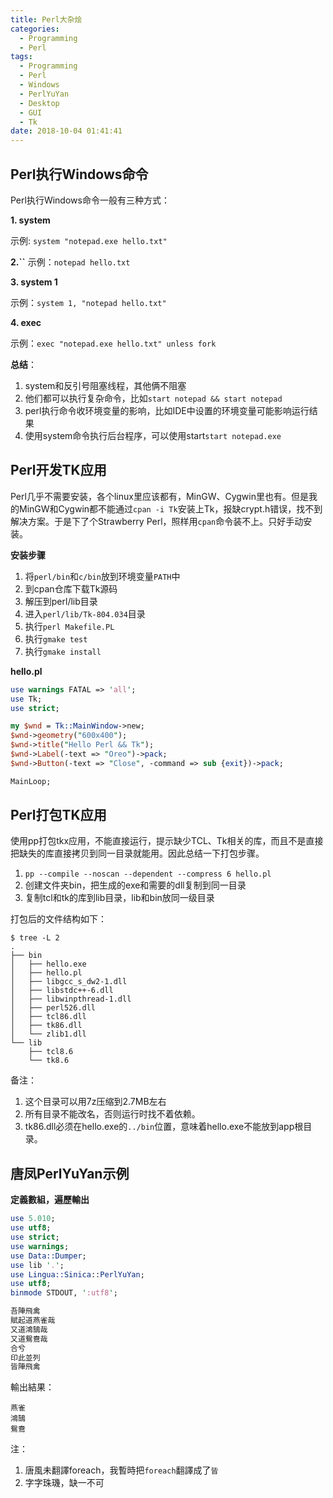```yaml
---
title: Perl大杂烩
categories:
  - Programming
  - Perl
tags:
  - Programming
  - Perl
  - Windows
  - PerlYuYan
  - Desktop
  - GUI
  - Tk
date: 2018-10-04 01:41:41
---
```


## Perl执行Windows命令

Perl执行Windows命令一般有三种方式：

**1. system**

示例: `system "notepad.exe hello.txt"`

**2.``**
示例：`notepad hello.txt`

**3. system 1**

示例：`system 1, "notepad hello.txt"`

**4. exec**

示例：`exec "notepad.exe hello.txt" unless fork`

**总结**：

1. system和反引号阻塞线程，其他俩不阻塞
2. 他们都可以执行复杂命令，比如`start notepad && start notepad`
3. perl执行命令收环境变量的影响，比如IDE中设置的环境变量可能影响运行结果
4. 使用system命令执行后台程序，可以使用start`start notepad.exe`

## Perl开发TK应用

Perl几乎不需要安装，各个linux里应该都有，MinGW、Cygwin里也有。但是我的MinGW和Cygwin都不能通过`cpan -i Tk`安装上Tk，报缺crypt.h错误，找不到解决方案。于是下了个Strawberry Perl，照样用`cpan`命令装不上。只好手动安装。

**安装步骤**

1. 将`perl/bin`和`c/bin`放到环境变量`PATH`中
2. 到cpan仓库下载Tk源码
3. 解压到perl/lib目录
4. 进入`perl/lib/Tk-804.034`目录
5. 执行`perl Makefile.PL`
6. 执行`gmake test`
7. 执行`gmake install`

**hello.pl**
```perl
use warnings FATAL => 'all';
use Tk;
use strict;

my $wnd = Tk::MainWindow->new;
$wnd->geometry("600x400");
$wnd->title("Hello Perl && Tk");
$wnd->Label(-text => "Oreo")->pack;
$wnd->Button(-text => "Close", -command => sub {exit})->pack;

MainLoop;
```

## Perl打包TK应用

使用pp打包tkx应用，不能直接运行，提示缺少TCL、Tk相关的库，而且不是直接把缺失的库直接拷贝到同一目录就能用。因此总结一下打包步骤。

1. `pp --compile --noscan --dependent --compress 6 hello.pl`
2. 创建文件夹bin，把生成的exe和需要的dll复制到同一目录
3. 复制tcl和tk的库到lib目录，lib和bin放同一级目录

打包后的文件结构如下：

```
$ tree -L 2
.
├── bin
│   ├── hello.exe
│   ├── hello.pl
│   ├── libgcc_s_dw2-1.dll
│   ├── libstdc++-6.dll
│   ├── libwinpthread-1.dll
│   ├── perl526.dll
│   ├── tcl86.dll
│   ├── tk86.dll
│   └── zlib1.dll
└── lib
    ├── tcl8.6
    └── tk8.6
```

备注：

1. 这个目录可以用7z压缩到2.7MB左右
2. 所有目录不能改名，否则运行时找不着依赖。
3. tk86.dll必须在hello.exe的`../bin`位置，意味着hello.exe不能放到app根目录。

## 唐凤PerlYuYan示例

**定義數組，遍歷輸出**

```perl
use 5.010;
use utf8;
use strict;
use warnings;
use Data::Dumper;
use lib '.';
use Lingua::Sinica::PerlYuYan;
use utf8;
binmode STDOUT, ':utf8';

吾陣飛禽
賦起道燕雀哉
又道鴻鵠哉
又道鴛鴦哉
合兮
印此並列
皆陣飛禽

```

輸出結果：

```
燕雀
鴻鵠
鴛鴦
```

注：
1. 唐風未翻譯foreach，我暫時把`foreach`翻譯成了`皆`
2. 字字珠璣，缺一不可
